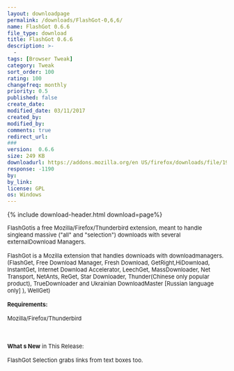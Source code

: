 ```yaml
---
layout: downloadpage
permalink: /downloads/FlashGot-0,6,6/
name: FlashGot 0.6.6
file_type: download
title: FlashGot 0.6.6
description: >-
  -
tags: [Browser Tweak]
category: Tweak
sort_order: 100
rating: 100
changefreq: monthly
priority: 0.5
published: false
create_date: 
modified_date: 03/11/2017
created_by: 
modified_by: 
comments: true
redirect_url: 
### 
version:  0.6.6
size: 249 KB
downloadurl: https://addons.mozilla.org/en US/firefox/downloads/file/19098/flashgot__45_0.6.8__45_fx__43_mz__43_tb__43_ns__43_sm__43_fl.xpi
response: -1190
by: 
by_link: 
license: GPL 
os: Windows
---
```


{% include download-header.html download=page%}

<p style="fix-download-text !important">
<p><font size="2">FlashGotis a free Mozilla/Firefox/Thunderbird extension, meant to handle singleand massive ("all" and "selection") downloads with several externalDownload Managers. <br />
<br />
FlashGot is a Mozilla extension that handles downloads with downloadmanagers.(FlashGet, Free Download Manager, Fresh Download, GetRight,HiDownload, InstantGet, Internet Download Accelerator, LeechGet, MassDownloader, Net Transport, NetAnts, ReGet, Star Downloader, Thunder(Chinese only popular product), TrueDownloader and Ukrainian DownloadMaster [Russian language only] ), WellGet)<br />
<br />
<span><strong>Requirements:</strong></span><br />
<br />
Mozilla/Firefox/Thunderbird <br />
</font></p>
<div class="celltext_big"><br />
<br />
<font size="2"><strong>What s New</strong> in This Release:<br />
<br />
FlashGot Selection grabs links from text boxes too.</font></div></p>
